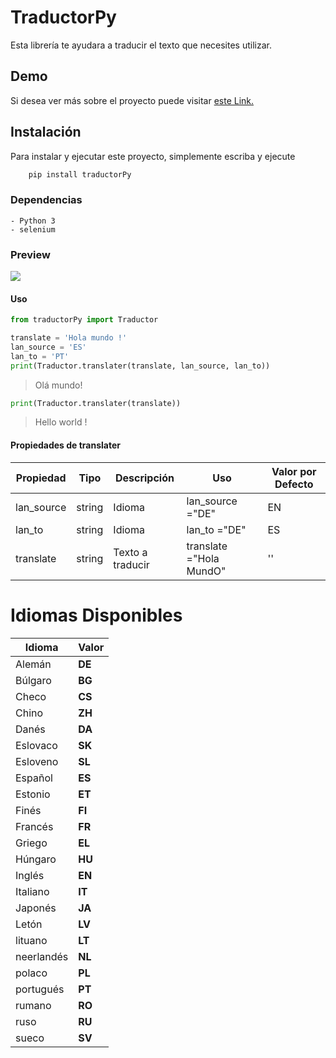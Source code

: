 # TraductorPy

Esta librería te ayudara a traducir el texto que necesites utilizar.


## Demo
Si desea ver más sobre el proyecto puede visitar [este Link.](https://github.com/jrm2087/PyLang)


## Instalación 
Para instalar y ejecutar este proyecto, simplemente escriba y ejecute
```py
    pip install traductorPy
```
### Dependencias  
    - Python 3
    - selenium
### Preview

![](/preview.jpg)


#### Uso  
```py
from traductorPy import Traductor
```
```py
translate = 'Hola mundo !'
lan_source = 'ES'
lan_to = 'PT'
print(Traductor.translater(translate, lan_source, lan_to))
```
> Olá mundo!
```py
print(Traductor.translater(translate))
```
> Hello world !

#### Propiedades de translater

|Propiedad | Tipo | Descripción     | Uso                   | Valor por Defecto |
|----------|------|-----------------|-----------------------|-------------------|
|lan_source|string|Idioma           |lan_source ="DE"       |       EN          |
|lan_to    |string|Idioma           |lan_to ="DE"           |       ES          |
|translate |string|Texto a traducir |translate ="Hola MundO"|       ''          |


# Idiomas Disponibles

|   Idioma  | Valor |
|-----------|-------|
| Alemán    |**DE** |
| Búlgaro   |**BG** |
| Checo     |**CS** |
| Chino     |**ZH** |
| Danés     |**DA** |
| Eslovaco  |**SK** |
| Esloveno  |**SL** |
| Español   |**ES** |
| Estonio   |**ET** |
| Finés     |**FI** |
| Francés   |**FR** |
| Griego    |**EL** |
| Húngaro   |**HU** |
| Inglés    |**EN** |
| Italiano  |**IT** |
| Japonés   |**JA** |
| Letón     |**LV** |
| lituano   |**LT** |
| neerlandés|**NL** |
| polaco    |**PL** |
| portugués |**PT** |
| rumano    |**RO** |
| ruso      |**RU** |
| sueco     |**SV** |

